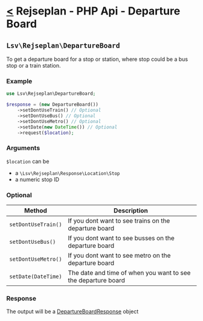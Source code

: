 [<](index.md) Rejseplan - PHP Api - Departure Board
=========================

## `Lsv\Rejseplan\DepartureBoard`

To get a departure board for a stop or station, where stop could be a bus stop or a train station.

### Example

```php
use Lsv\Rejseplan\DepartureBoard;

$response = (new DepartureBoard())
    ->setDontUseTrain() // Optional
    ->setDontUseBus() // Optional
    ->setDontUseMetro() // Optional
    ->setDate(new DateTime()) // Optional
    ->request($location);
```

### Arguments

`$location`  can be

* a `\Lsv\Rejseplan\Response\Location\Stop`
* a numeric stop ID

### Optional

| Method | Description |
| --- | --- |
| `setDontUseTrain()` | If you dont want to see trains on the departure board |
| `setDontUseBus()` | If you dont want to see busses on the departure board |
| `setDontUseMetro()` | If you dont want to see metro on the departure board | 
| `setDate(DateTime)` | The date and time of when you want to see the departure board |

### Response

The output will be a [DepartureBoardResponse](Response/DepartureBoardResponse.md) object
